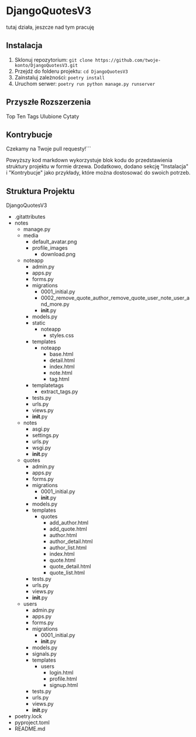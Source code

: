 # DjangoQuotesV3

tutaj działa, jeszcze nad tym pracuję

## Instalacja

1. Sklonuj repozytorium: `git clone https://github.com/twoje-konto/DjangoQuotesV3.git`
2. Przejdź do folderu projektu: `cd DjangoQuotesV3`
3. Zainstaluj zależności: `poetry install`
4. Uruchom serwer: `poetry run python manage.py runserver`

## Przyszłe Rozszerzenia

Top Ten Tags
Ulubione Cytaty

## Kontrybucje

Czekamy na Twoje pull requesty!```

Powyższy kod markdown wykorzystuje blok kodu do przedstawienia struktury projektu w formie drzewa. Dodatkowo, dodano sekcję "Instalacja" i "Kontrybucje" jako przykłady, które można dostosować do swoich potrzeb.

## Struktura Projektu

DjangoQuotesV3

- .gitattributes
- notes
  - manage.py
  - media
    - default_avatar.png
    - profile_images
      - download.png
  - noteapp
    - admin.py
    - apps.py
    - forms.py
    - migrations
      - 0001_initial.py
      - 0002_remove_quote_author_remove_quote_user_note_user_and_more.py
      - **init**.py
    - models.py
    - static
      - noteapp
        - styles.css
    - templates
      - noteapp
        - base.html
        - detail.html
        - index.html
        - note.html
        - tag.html
    - templatetags
      - extract_tags.py
    - tests.py
    - urls.py
    - views.py
    - **init**.py
  - notes
    - asgi.py
    - settings.py
    - urls.py
    - wsgi.py
    - **init**.py
  - quotes
    - admin.py
    - apps.py
    - forms.py
    - migrations
      - 0001_initial.py
      - **init**.py
    - models.py
    - templates
      - quotes
        - add_author.html
        - add_quote.html
        - author.html
        - author_detail.html
        - author_list.html
        - index.html
        - quote.html
        - quote_detail.html
        - quote_list.html
    - tests.py
    - urls.py
    - views.py
    - **init**.py
  - users
    - admin.py
    - apps.py
    - forms.py
    - migrations
      - 0001_initial.py
      - **init**.py
    - models.py
    - signals.py
    - templates
      - users
        - login.html
        - profile.html
        - signup.html
    - tests.py
    - urls.py
    - views.py
    - **init**.py
- poetry.lock
- pyproject.toml
- README.md
